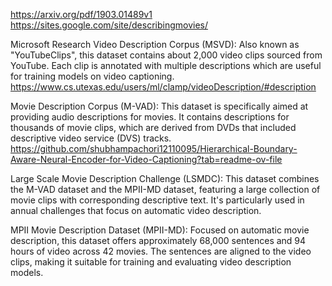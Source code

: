 https://arxiv.org/pdf/1903.01489v1
https://sites.google.com/site/describingmovies/ 



Microsoft Research Video Description Corpus (MSVD): Also known as "YouTubeClips", this dataset contains about 2,000 video clips sourced from YouTube. Each clip is annotated with multiple descriptions which are useful for training models on video captioning.
https://www.cs.utexas.edu/users/ml/clamp/videoDescription/#description  

Movie Description Corpus (M-VAD): This dataset is specifically aimed at providing audio descriptions for movies. It contains descriptions for thousands of movie clips, which are derived from DVDs that included descriptive video service (DVS) tracks.
https://github.com/shubhampachori12110095/Hierarchical-Boundary-Aware-Neural-Encoder-for-Video-Captioning?tab=readme-ov-file

Large Scale Movie Description Challenge (LSMDC): This dataset combines the M-VAD dataset and the MPII-MD dataset, featuring a large collection of movie clips with corresponding descriptive text. It's particularly used in annual challenges that focus on automatic video description.

MPII Movie Description Dataset (MPII-MD): Focused on automatic movie description, this dataset offers approximately 68,000 sentences and 94 hours of video across 42 movies. The sentences are aligned to the video clips, making it suitable for training and evaluating video description models.